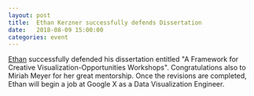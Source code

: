 ```yaml
---
layout: post
title:  Ethan Kerzner successfully defends Dissertation 
date:   2018-08-09 15:00:00
categories: event
---
```


[Ethan](http://ethankerzner.com/) successfully defended his dissertation entitled "A Framework for Creative Visualization-Opportunities Workshops". Congratulations also to Miriah Meyer for her great mentorship. Once the revisions are completed, Ethan will begin a job at Google X as a Data Visualization Engineer. 

 
